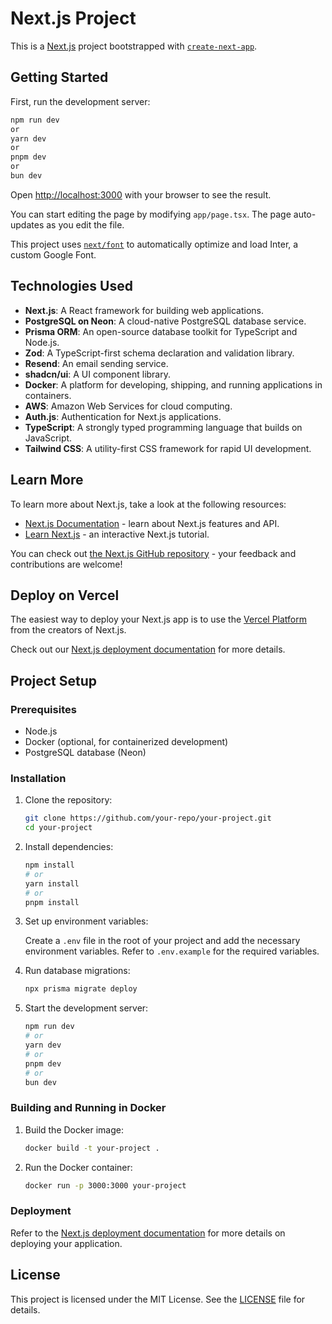 # Next.js Project

This is a [Next.js](https://nextjs.org/) project bootstrapped with [`create-next-app`](https://github.com/vercel/next.js/tree/canary/packages/create-next-app).

## Getting Started

First, run the development server:

```bash
npm run dev
or
yarn dev
or
pnpm dev
or
bun dev
```

Open [http://localhost:3000](http://localhost:3000) with your browser to see the result.

You can start editing the page by modifying `app/page.tsx`. The page auto-updates as you edit the file.

This project uses [`next/font`](https://nextjs.org/docs/basic-features/font-optimization) to automatically optimize and load Inter, a custom Google Font.

## Technologies Used

- **Next.js**: A React framework for building web applications.
- **PostgreSQL on Neon**: A cloud-native PostgreSQL database service.
- **Prisma ORM**: An open-source database toolkit for TypeScript and Node.js.
- **Zod**: A TypeScript-first schema declaration and validation library.
- **Resend**: An email sending service.
- **shadcn/ui**: A UI component library.
- **Docker**: A platform for developing, shipping, and running applications in containers.
- **AWS**: Amazon Web Services for cloud computing.
- **Auth.js**: Authentication for Next.js applications.
- **TypeScript**: A strongly typed programming language that builds on JavaScript.
- **Tailwind CSS**: A utility-first CSS framework for rapid UI development.

## Learn More

To learn more about Next.js, take a look at the following resources:

- [Next.js Documentation](https://nextjs.org/docs) - learn about Next.js features and API.
- [Learn Next.js](https://nextjs.org/learn) - an interactive Next.js tutorial.

You can check out [the Next.js GitHub repository](https://github.com/vercel/next.js/) - your feedback and contributions are welcome!

## Deploy on Vercel

The easiest way to deploy your Next.js app is to use the [Vercel Platform](https://vercel.com/new?utm_medium=default-template&filter=next.js&utm_source=create-next-app&utm_campaign=create-next-app-readme) from the creators of Next.js.

Check out our [Next.js deployment documentation](https://nextjs.org/docs/deployment) for more details.

## Project Setup

### Prerequisites

- Node.js
- Docker (optional, for containerized development)
- PostgreSQL database (Neon)

### Installation

1. Clone the repository:

   ```bash
   git clone https://github.com/your-repo/your-project.git
   cd your-project
   ```

2. Install dependencies:

   ```bash
   npm install
   # or
   yarn install
   # or
   pnpm install
   ```

3. Set up environment variables:

   Create a `.env` file in the root of your project and add the necessary environment variables. Refer to `.env.example` for the required variables.

4. Run database migrations:

   ```bash
   npx prisma migrate deploy
   ```

5. Start the development server:

   ```bash
   npm run dev
   # or
   yarn dev
   # or
   pnpm dev
   # or
   bun dev
   ```

### Building and Running in Docker

1. Build the Docker image:

   ```bash
   docker build -t your-project .
   ```

2. Run the Docker container:

   ```bash
   docker run -p 3000:3000 your-project
   ```

### Deployment

Refer to the [Next.js deployment documentation](https://nextjs.org/docs/deployment) for more details on deploying your application.

## License

This project is licensed under the MIT License. See the [LICENSE](LICENSE) file for details.

```

```
